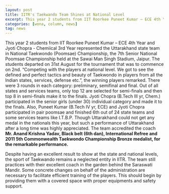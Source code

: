 ```yaml
---
layout: post
title: IITR's Taekwando Team Shines at National Level
excerpt: This year 2 students from IIT Roorkee Puneet Kumar – ECE 4th Year and Jyoti Chopra – Chemical 3rd Year, represented the Uttarakhand state team in National Taekwondo (Poomsae) Championship. The 7th Taekwondo nationals were held on 31st August at the Sawai Man Singh Stadium, Jaipur. The duo made it to the quarterfinals of pair poomsae where they finished 6th out of 24 teams. Jyoti went on to the finals where after a tough fight she fell short. Kudos to the two as well as our Taekwondo coach Mr. Anand Krishna Yadav who himself is a Bronze medalist at the 2011 Commonwealth Taekwondo Championship.
categories: [wona, column, news]
tag: news
---
```


This year 2 students from IIT Roorkee Puneet Kumar – ECE 4th Year and Jyoti Chopra - Chemiical 3rd Year represented the Uttarakhand state team in National Taekwondo (Poomsae) Championship, the 7th Senior National Poomsae Championship held at the Sawai Man Singh Stadium, Jaipur. The students departed on 31st August for the tournament that was to commence on 2nd. “Competing with the players at national level. We got to see the defined and perfect tactics and beauty of Taekwondo in players from all the Indian states, services, defense etc.”, the winning players remarked. There were 3 rounds in each category: preliminary, semifinal and final. Out of all states and services teams, only top 12 are selected for semi-finals and then top 8 in semi-finals make it to the finals. Jyoti Chopra (B.Tech III yr, Chem.) participated in the senior girls (under 30) individual category and made it to the finals. Also, Puneet Kumar (B.Tech IV yr, ECE) and Jyoti Chopra participated in pair poomsae  and finished 6th out of 24 state teams and some services teams like I.T.B.P. Though Uttarakhand could not get any medal in the nationals this year, but such a performance of Uttarakhand after a long time was highly appreciated. The team accredited the coach **Mr. Anand Krishna Yadav, Black belt (6th dan), International Refree and 2011 5th Commonwealth Taekwondo Championship Bronze medalist, for the remarkable performance.**

Despite having an excellent result to show at the state and national levels, the sport of Taekwando remains a neglected entity in IITR. The team still practices with their excellent coach in the garden behind the Saraswati Mandir. Some concrete changes on behalf of the administration are necessary to facilitate efficient training of the players. This should begin by providing them with a covered space with proper equipments and safety support.
